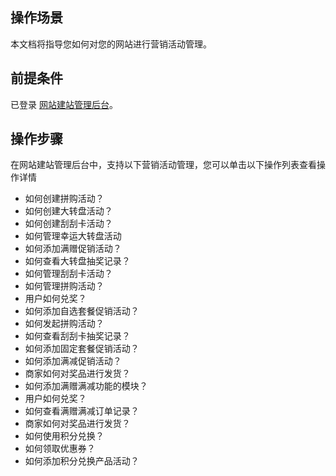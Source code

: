 ﻿## 操作场景
本文档将指导您如何对您的网站进行营销活动管理。

## 前提条件
已登录 [网站建站管理后台]()。

## 操作步骤

在网站建站管理后台中，支持以下营销活动管理，您可以单击以下操作列表查看操作详情


- 如何创建拼购活动？
- 如何创建大转盘活动？
- 如何创建刮刮卡活动？
- 如何管理幸运大转盘活动
- 如何添加满赠促销活动？
- 如何查看大转盘抽奖记录？
- 如何管理刮刮卡活动？
- 如何管理拼购活动？
- 用户如何兑奖？
- 如何添加自选套餐促销活动？
- 如何发起拼购活动？
- 如何查看刮刮卡抽奖记录？
- 如何添加固定套餐促销活动？
- 如何添加满减促销活动？
- 商家如何对奖品进行发货？
- 如何添加满赠满减功能的模块？
- 用户如何兑奖？
- 如何查看满赠满减订单记录？
- 商家如何对奖品进行发货？
- 如何使用积分兑换？
- 如何领取优惠券？
- 如何添加积分兑换产品活动？